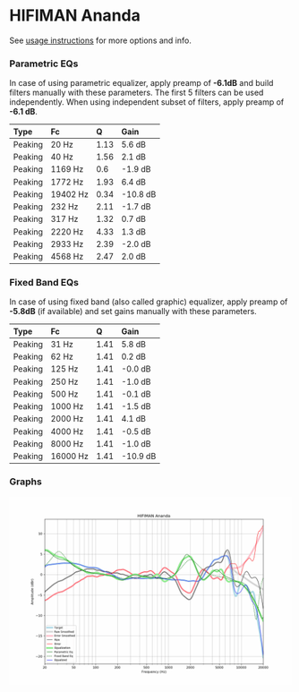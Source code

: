 # HIFIMAN Ananda
See [usage instructions](https://github.com/jaakkopasanen/AutoEq#usage) for more options and info.

### Parametric EQs
In case of using parametric equalizer, apply preamp of **-6.1dB** and build filters manually
with these parameters. The first 5 filters can be used independently.
When using independent subset of filters, apply preamp of **-6.1 dB**.

| Type    | Fc       |    Q | Gain     |
|:--------|:---------|:-----|:---------|
| Peaking | 20 Hz    | 1.13 | 5.6 dB   |
| Peaking | 40 Hz    | 1.56 | 2.1 dB   |
| Peaking | 1169 Hz  | 0.6  | -1.9 dB  |
| Peaking | 1772 Hz  | 1.93 | 6.4 dB   |
| Peaking | 19402 Hz | 0.34 | -10.8 dB |
| Peaking | 232 Hz   | 2.11 | -1.7 dB  |
| Peaking | 317 Hz   | 1.32 | 0.7 dB   |
| Peaking | 2220 Hz  | 4.33 | 1.3 dB   |
| Peaking | 2933 Hz  | 2.39 | -2.0 dB  |
| Peaking | 4568 Hz  | 2.47 | 2.0 dB   |

### Fixed Band EQs
In case of using fixed band (also called graphic) equalizer, apply preamp of **-5.8dB**
(if available) and set gains manually with these parameters.

| Type    | Fc       |    Q | Gain     |
|:--------|:---------|:-----|:---------|
| Peaking | 31 Hz    | 1.41 | 5.8 dB   |
| Peaking | 62 Hz    | 1.41 | 0.2 dB   |
| Peaking | 125 Hz   | 1.41 | -0.0 dB  |
| Peaking | 250 Hz   | 1.41 | -1.0 dB  |
| Peaking | 500 Hz   | 1.41 | -0.1 dB  |
| Peaking | 1000 Hz  | 1.41 | -1.5 dB  |
| Peaking | 2000 Hz  | 1.41 | 4.1 dB   |
| Peaking | 4000 Hz  | 1.41 | -0.5 dB  |
| Peaking | 8000 Hz  | 1.41 | -1.0 dB  |
| Peaking | 16000 Hz | 1.41 | -10.9 dB |

### Graphs
![](./HIFIMAN%20Ananda.png)